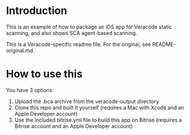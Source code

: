 # Introduction

This is an example of how to package an iOS app for Veracode static scanning, and also shows SCA agent-based scanning.

This is a Veracode-specific readme file.  For the original, see README-original.md.

# How to use this

You have 3 options:

1. Upload the .bca archive from the veracode-output directory
2. Clone this repo and built it yourself (requires a Mac with Xcode and an Apple Developer account)
3. Use the included bitrise.yml file to build this app on Bitrise (requires a Bitrise account and an Apple Developer account)

